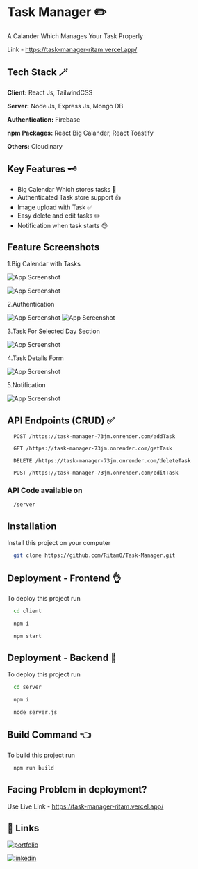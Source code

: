 # Task Manager ✏️

A Calander Which Manages Your Task Properly

Link - https://task-manager-ritam.vercel.app/

## Tech Stack 🪄

**Client:** React Js, TailwindCSS

**Server:** Node Js, Express Js, Mongo DB

**Authentication:** Firebase

**npm Packages:** React Big Calander, React Toastify

**Others:** Cloudinary

## Key Features 🗝️

- Big Calendar Which stores tasks 📅
- Authenticated Task store support 👍
- Image upload with Task ✅
- Easy delete and edit tasks ✏️
- Notification when task starts 😎

## Feature Screenshots

1.Big Calendar with Tasks

![App Screenshot](https://res.cloudinary.com/djyxyaqno/image/upload/v1726755361/Screenshot_2024-09-19_194505_jcjdlt.png)

![App Screenshot](https://res.cloudinary.com/djyxyaqno/image/upload/v1726756089/Screenshot_2024-09-19_195747_uk9ibt.png)

2.Authentication

![App Screenshot](https://res.cloudinary.com/djyxyaqno/image/upload/v1726755786/Screenshot_2024-09-19_194957_pmbyjy.png)
![App Screenshot](https://res.cloudinary.com/djyxyaqno/image/upload/v1726755786/Screenshot_2024-09-19_194941_nvs9rb.png)

3.Task For Selected Day Section

![App Screenshot](https://res.cloudinary.com/djyxyaqno/image/upload/v1726755478/Screenshot_2024-09-19_194726_ms6jod.png)

4.Task Details Form

![App Screenshot](https://res.cloudinary.com/djyxyaqno/image/upload/v1726755787/Screenshot_2024-09-19_195028_wqsae3.png)

5.Notification

![App Screenshot](https://res.cloudinary.com/djyxyaqno/image/upload/v1726755787/Screenshot_2024-09-19_195209_axxwc5.png)

## API Endpoints (CRUD) ✅

```http
  POST /https://task-manager-73jm.onrender.com/addTask
```

```http
  GET /https://task-manager-73jm.onrender.com/getTask
```

```http
  DELETE /https://task-manager-73jm.onrender.com/deleteTask
```

```http
  POST /https://task-manager-73jm.onrender.com/editTask
```

### API Code available on

```http
  /server
```

## Installation

Install this project on your computer

```bash
  git clone https://github.com/Ritam0/Task-Manager.git
```

## Deployment - Frontend 👌

To deploy this project run

```bash
  cd client
```

```bash
  npm i
```

```bash
  npm start
```

## Deployment - Backend 🤞

To deploy this project run

```bash
  cd server
```

```bash
  npm i
```

```bash
  node server.js
```

## Build Command 👈

To build this project run

```bash
  npm run build
```

## Facing Problem in deployment?

Use Live Link - https://task-manager-ritam.vercel.app/

## 🔗 Links

[![portfolio](https://img.shields.io/badge/my_portfolio-000?style=for-the-badge&logo=ko-fi&logoColor=white)](https://www.ritammajumder.tech/)

[![linkedin](https://img.shields.io/badge/linkedin-0A66C2?style=for-the-badge&logo=linkedin&logoColor=white)](https://www.linkedin.com/in/ritam-majumder-krover/)
